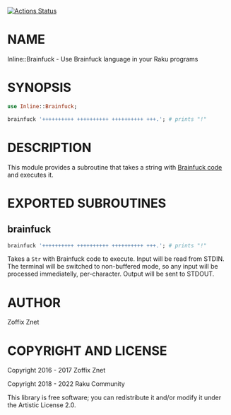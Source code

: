[![Actions Status](https://github.com/raku-community-modules/Inline-Brainfuck/actions/workflows/test.yml/badge.svg)](https://github.com/raku-community-modules/Inline-Brainfuck/actions)

NAME
====

Inline::Brainfuck - Use Brainfuck language in your Raku programs

SYNOPSIS
========

```raku
use Inline::Brainfuck;

brainfuck '++++++++++ ++++++++++ ++++++++++ +++.'; # prints "!"
```

DESCRIPTION
===========

This module provides a subroutine that takes a string with [Brainfuck code](https://en.wikipedia.org/wiki/Brainfuck) and executes it.

EXPORTED SUBROUTINES
====================

brainfuck
---------

```raku
brainfuck '++++++++++ ++++++++++ ++++++++++ +++.'; # prints "!"
```

Takes a `Str` with Brainfuck code to execute. Input will be read from STDIN. The terminal will be switched to non-buffered mode, so any input will be processed immediatelly, per-character. Output will be sent to STDOUT.

AUTHOR
======

Zoffix Znet

COPYRIGHT AND LICENSE
=====================

Copyright 2016 - 2017 Zoffix Znet

Copyright 2018 - 2022 Raku Community

This library is free software; you can redistribute it and/or modify it under the Artistic License 2.0.

